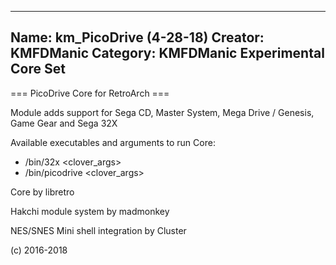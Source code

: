 -----------------------
Name: km_PicoDrive (4-28-18)
Creator: KMFDManic
Category: KMFDManic Experimental Core Set
-----------------------
=== PicoDrive Core for RetroArch ===

Module adds support for Sega CD, Master System, Mega Drive / Genesis, Game Gear and Sega 32X

Available executables and arguments to run Core:
- /bin/32x <rom> <clover_args>
- /bin/picodrive <rom> <clover_args>

Core by libretro

Hakchi module system by madmonkey

NES/SNES Mini shell integration by Cluster

(c) 2016-2018
